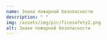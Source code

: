 ```yaml
---
name: Знаки пожарной безопасности
description: " "
img: /assets/img/pic/firesafety2.png
alt: Знаки пожарной безопасности
---
```

